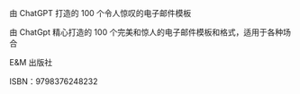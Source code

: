 由 ChatGPT 打造的 100 个令人惊叹的电子邮件模板

由 ChatGpt 精心打造的 100 个完美和惊人的电子邮件模板和格式，适用于各种场合

E&M 出版社

ISBN：9798376248232

